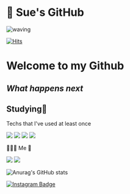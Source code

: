 # 🐣 Sue's GitHub


![waving](https://capsule-render.vercel.app/api?type=waving&height=200&text=Suhyun&animation=fadeIn&fontAlign=80&fontAlignY=40&color=gradient)

[![Hits](https://hits.seeyoufarm.com/api/count/incr/badge.svg?url=https%3A%2F%2Fgithub.com%2Fsue0725%2Fhit-counter&count_bg=%23B5E9E8&title_bg=%23B7B6ED&icon=&icon_color=%23F3EAEA&title=hits&edge_flat=false)](https://hits.seeyoufarm.com)

# Welcome to my Github
## _What happens next_


## Studying📕

Techs that I've used at least once


  <img src="https://img.shields.io/badge/Python-3766AB?style=flat-square&logo=Python&logoColor=white"/></a>
  <img src="https://img.shields.io/badge/Go-00ADD8?style=flat-square&logo=Go&logoColor=white"/></a>
  <img src="https://img.shields.io/badge/C-A8B9CC?style=flat-square&logo=C&logoColor=white"/></a>
  <img src="https://img.shields.io/badge/Java-CCFF00?style=flat-square&logo=Java&logoColor=white"/></a>
  
🤸🏻‍♀️ Me 🤸

   <img src="https://img.shields.io/badge/Instagram-E4405F?style=flat-square&logo=Instagram&logoColor=white"/></a>
   <img src="https://img.shields.io/badge/Gmail-EA4335?style=flat-square&logo=Gmail&logoColor=white"/></a>

![Anurag's GitHub stats](https://github-readme-stats.vercel.app/api?username=sue0725&&show_icons=true&&theme=gruvbox)

[![Instagram Badge](https://img.shields.io/badge/Gmail-d14836?style=flat-square&logo=Gmail&logoColor=white&link=mailto:suhyunn0725@gmail.com)](mailto:suhyunn0725@gmail.com)
